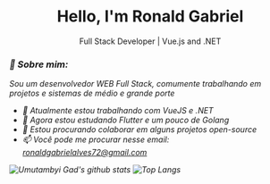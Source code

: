 <h1 align='center'>
   Hello, I'm Ronald Gabriel
</h1>

<p align='center'>
  Full Stack Developer | Vue.js and .NET
</p>

### <em>📜 Sobre mim:

<p>
  <em>
   Sou um desenvolvedor WEB Full Stack, comumente trabalhando em projetos e sistemas de médio e grande porte
  </em>
</p>
  
- 🔭 Atualmente estou trabalhando com VueJS e .NET
- 🌱 Agora estou estudando Flutter e um pouco de Golang
- 👯 Estou procurando colaborar em alguns projetos open-source
- 📫 Você pode me procurar nesse email: [ronaldgabrielalves72@gmail.com](mailto:ronaldgabrielalves72@gmail.com)
  
![Umutambyi Gad's github stats](https://github-readme-stats.vercel.app/api?username=RonaldGabrielAlves&show_icons=true&hide_border=true&count_private=true&theme=dracula)  ![Top Langs](https://github-readme-stats.vercel.app/api/top-langs/?username=RonaldGabrielAlves&langs_count=4&hide_border=true&theme=dracula&layout=compact)
